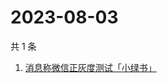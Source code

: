 # 2023-08-03

共 1 条

<!-- BEGIN ZHIHUSEARCH -->
<!-- 最后更新时间 Thu Aug 03 2023 02:10:42 GMT+0800 (China Standard Time) -->
1. [消息称微信正灰度测试「小绿书」](https://www.zhihu.com/search?q=消息称微信正灰度测试「小绿书」)
<!-- END ZHIHUSEARCH -->
